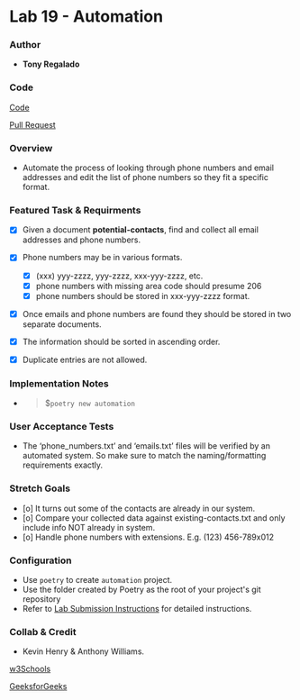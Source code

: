 # Lab 19 - Automation

### Author

- **Tony Regalado**

### Code

[Code](https://github.com/Edward-Regalado/automation)

[Pull Request](https://github.com/Edward-Regalado/automation/pull/2)

### Overview

- Automate the process of looking through phone numbers and email addresses and edit the list of phone numbers so they fit a specific format.

### Featured Task & Requirments

- [x] Given a document **potential-contacts**, find and collect all email addresses and phone numbers.
- [x] Phone numbers may be in various formats.
    - [x] (xxx) yyy-zzzz, yyy-zzzz, xxx-yyy-zzzz, etc.
    - [x] phone numbers with missing area code should presume 206
    - [x] phone numbers should be stored in xxx-yyy-zzzz format.
- [x] Once emails and phone numbers are found they should be stored in two separate documents.
- [x] The information should be sorted in ascending order.
- [x] Duplicate entries are not allowed.


### Implementation Notes
 - > $`poetry new automation`
 
### User Acceptance Tests

- The ‘phone_numbers.txt’ and ‘emails.txt’ files will be verified by an automated system. So make sure to match the naming/formatting requirements exactly.

### Stretch Goals

- [o] It turns out some of the contacts are already in our system.
- [o] Compare your collected data against existing-contacts.txt and only include info NOT already in system.
- [o] Handle phone numbers with extensions. E.g. (123) 456-789x012

### Configuration

- Use `poetry` to create `automation` project.
- Use the folder created by Poetry as the root of your project's git repository
- Refer to [Lab Submission Instructions](https://codefellows.github.io/code-401-python-guide/reference/submission-instructions/labs/) for detailed instructions.

### Collab & Credit 

- Kevin Henry & Anthony Williams. 

[w3Schools](https://www.w3schools.com/python/ref_string_split.asp)

[GeeksforGeeks](https://www.geeksforgeeks.org/regular-expression-python-examples-set-1/)
